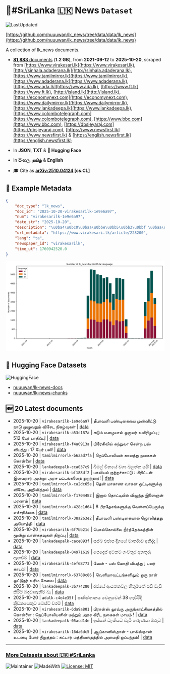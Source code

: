 # 📄#SriLanka 🇱🇰 News `Dataset`

![LastUpdated](https://img.shields.io/badge/last_updated-2025--10--20_12:24:23-green)

[https://github.com/nuuuwan/lk_news/tree/data/data/lk_news](https://github.com/nuuuwan/lk_news/tree/data/data/lk_news)

A collection of lk_news documents.

- [**81,883** documents](https://github.com/nuuuwan/lk_news/tree/data/data/lk_news) (**1.2 GB**), from **2021-09-12** to **2025-10-20**, scraped from [https://www.virakesari.lk](https://www.virakesari.lk), [http://sinhala.adaderana.lk](http://sinhala.adaderana.lk), [https://www.tamilmirror.lk](https://www.tamilmirror.lk), [https://www.adaderana.lk](https://www.adaderana.lk), [https://www.ada.lk](https://www.ada.lk), [https://www.ft.lk](https://www.ft.lk), [http://island.lk](http://island.lk), [https://economynext.com](https://economynext.com), [https://www.dailymirror.lk](https://www.dailymirror.lk), [https://www.lankadeepa.lk](https://www.lankadeepa.lk), [https://www.colombotelegraph.com](https://www.colombotelegraph.com), [https://www.bbc.com](https://www.bbc.com), [https://dbsjeyaraj.com](https://dbsjeyaraj.com), [https://www.newsfirst.lk](https://www.newsfirst.lk) & [https://english.newsfirst.lk](https://english.newsfirst.lk)

- In **JSON**, **TXT** & **🤗 Hugging Face**

- In **සිංහල**, **தமிழ்** & **English**

- 🎓 Cite as **[arXiv:2510.04124](https://arxiv.org/abs/2510.04124) [cs.CL]**

## 📝 Example Metadata

```json
{
    "doc_type": "lk_news",
    "doc_id": "2025-10-20-virakesarilk-1e9e6a97",
    "num": "virakesarilk-1e9e6a97",
    "date_str": "2025-10-20",
    "description": "\u0ba4\u0bc0\u0baa\u0bbe\u0bb5\u0bb3\u0bbf \u0baa\u0ba3\u0bcd\u0b9f\u0bbf\u0b95\u0bc8\u0baf\u0bc8 \u0bae\u0bc1\u0ba9\u0bcd\u0ba9\u0bbf\u0b9f\u0bcd\u0b9f\u0bc1 \u0ba8\u0bbe\u0b9f\u0bc1 \u0bae\u0bc1\u0bb4\u0bc1\u0bb5\u0ba4\u0bc1\u0bae\u0bcd \u0bb5\u0bbf\u0b9a\u0bc7\u0b9f \u0ba8\u0bbf\u0b95\u0bb4\u0bcd\u0bb5\u0bc1\u0b95\u0bb3\u0bcd",
    "url_metadata": "https://www.virakesari.lk/article/228200",
    "lang": "ta",
    "newspaper_id": "virakesarilk",
    "time_ut": 1760942520.0
}
```

![Chart](https://raw.githubusercontent.com/nuuuwan/lk_news/refs/heads/data/data/lk_news/docs_by_month_and_lang.png)

## 🤗 Hugging Face Datasets

![HuggingFace](https://img.shields.io/badge/-HuggingFace-FDEE21?style=for-the-badge&logo=HuggingFace)

- [nuuuwan/lk-news-docs](https://huggingface.co/datasets/nuuuwan/lk-news-docs)
- [nuuuwan/lk-news-chunks](https://huggingface.co/datasets/nuuuwan/lk-news-chunks)

## 🆕 20 Latest documents

- 2025-10-20 | `virakesarilk-1e9e6a97` | தீபாவளி பண்டிகையை முன்னிட்டு நாடு முழுவதும் விசேட நிகழ்வுகள் | [data](https://github.com/nuuuwan/lk_news/tree/data/data/lk_news/2020s/2025/2025-10-20-virakesarilk-1e9e6a97)
- 2025-10-20 | `virakesarilk-a53c187a` | கடும் மழையால் ஒருவர் உயிரிழப்பு ; 512 பேர் பாதிப்பு! | [data](https://github.com/nuuuwan/lk_news/tree/data/data/lk_news/2020s/2025/2025-10-20-virakesarilk-a53c187a)
- 2025-10-20 | `virakesarilk-f4a0913a` | பிரேசிலில் சுற்றுலா சென்ற பஸ் விபத்து : 17 பேர் பலி! | [data](https://github.com/nuuuwan/lk_news/tree/data/data/lk_news/2020s/2025/2025-10-20-virakesarilk-f4a0913a)
- 2025-10-20 | `tamilmirrorlk-b6aad7fa` | நெப்போலியன் காலத்து நகைகள் கொள்ளை | [data](https://github.com/nuuuwan/lk_news/tree/data/data/lk_news/2020s/2025/2025-10-20-tamilmirrorlk-b6aad7fa)
- 2025-10-20 | `lankadeepalk-cca037c9` | බිමල් චීනයේ වගා බලන්න යයි | [data](https://github.com/nuuuwan/lk_news/tree/data/data/lk_news/2020s/2025/2025-10-20-lankadeepalk-cca037c9)
- 2025-10-20 | `virakesarilk-bf188df2` | பாலியல் குற்றச்சாட்டு : பிரிட்டன் இளவரசர் அன்றூ அரச பட்டங்களைத் துறந்தார்! | [data](https://github.com/nuuuwan/lk_news/tree/data/data/lk_news/2020s/2025/2025-10-20-virakesarilk-bf188df2)
- 2025-10-20 | `tamilmirrorlk-ca2dc65e` | தென் மாகாண வாகன ஓட்டிகளுக்கு விசேட அறிவித்தல் | [data](https://github.com/nuuuwan/lk_news/tree/data/data/lk_news/2020s/2025/2025-10-20-tamilmirrorlk-ca2dc65e)
- 2025-10-20 | `tamilmirrorlk-f1704482` | இறால் தொட்டியில் விழுந்த இளைஞன் மரணம் | [data](https://github.com/nuuuwan/lk_news/tree/data/data/lk_news/2020s/2025/2025-10-20-tamilmirrorlk-f1704482)
- 2025-10-20 | `tamilmirrorlk-428c1d64` | 8 பிரதேசங்களுக்கு வௌ்ளப்பெருக்கு எச்சரிக்கை | [data](https://github.com/nuuuwan/lk_news/tree/data/data/lk_news/2020s/2025/2025-10-20-tamilmirrorlk-428c1d64)
- 2025-10-20 | `tamilmirrorlk-38a263e2` | தீபாவளி பண்டிகையால்  ஜொலித்தது அயோத்தி | [data](https://github.com/nuuuwan/lk_news/tree/data/data/lk_news/2020s/2025/2025-10-20-tamilmirrorlk-38a263e2)
- 2025-10-20 | `virakesarilk-6f7bb21c` | பொல்கொல்லை நீர்த்தேக்கத்தின் மூன்று வான்கதவுகள் திறப்பு | [data](https://github.com/nuuuwan/lk_news/tree/data/data/lk_news/2020s/2025/2025-10-20-virakesarilk-6f7bb21c)
- 2025-10-20 | `lankadeepalk-cace093f` | සජබ එජාප දීගයේ වාර්තාව අනිද්දා | [data](https://github.com/nuuuwan/lk_news/tree/data/data/lk_news/2020s/2025/2025-10-20-lankadeepalk-cace093f)
- 2025-10-20 | `lankadeepalk-04971619` | පෙදෙස් අටකට ගංවතුර අනතුරු ඇඟවීම් | [data](https://github.com/nuuuwan/lk_news/tree/data/data/lk_news/2020s/2025/2025-10-20-lankadeepalk-04971619)
- 2025-10-20 | `virakesarilk-4ef68773` | வேன் - பஸ் மோதி விபத்து ; பலர் காயம்! | [data](https://github.com/nuuuwan/lk_news/tree/data/data/lk_news/2020s/2025/2025-10-20-virakesarilk-4ef68773)
- 2025-10-20 | `tamilmirrorlk-63788c86` | வெளிமாவட்டங்களிலும் ஒரு நாள் ஓட்டுநர் உரிம சேவை | [data](https://github.com/nuuuwan/lk_news/tree/data/data/lk_news/2020s/2025/2025-10-20-tamilmirrorlk-63788c86)
- 2025-10-20 | `lankadeepalk-3b774280` | රජයේ  ආයතනවල  හිතුමතේ පඩි වැඩි කිරීම් බඳවාගැනීම් බෑ | [data](https://github.com/nuuuwan/lk_news/tree/data/data/lk_news/2020s/2025/2025-10-20-lankadeepalk-3b774280)
- 2025-10-20 | `adalk-c4e4e35f` | පාකිස්තානය වෙනුවෙන් 38 හැවිරිදි ක්‍රීඩකයෙකුට ටෙස්ට් වරම් | [data](https://github.com/nuuuwan/lk_news/tree/data/data/lk_news/2020s/2025/2025-10-20-adalk-c4e4e35f)
- 2025-10-20 | `virakesarilk-6da9a801` | பிரான்ஸ் லூவ்ரு அருங்காட்சியகத்தில் கொள்ளை : நெப்போலியனின் மற்றும் அரச கிரீட நகைகள் மாயம் ! | [data](https://github.com/nuuuwan/lk_news/tree/data/data/lk_news/2020s/2025/2025-10-20-virakesarilk-6da9a801)
- 2025-10-20 | `lankadeepalk-05acd14e` | ඉස්සන් ටැංකියට වැටී තරුණයා මරුට | [data](https://github.com/nuuuwan/lk_news/tree/data/data/lk_news/2020s/2025/2025-10-20-lankadeepalk-05acd14e)
- 2025-10-20 | `virakesarilk-16da6dc5` | ஆப்கானிஸ்தான் - பாகிஸ்தான் உடனடி போர் நிறுத்தம் : கட்டார் மத்தியஸ்தத்தில் அமைதி ஒப்பந்தம்! | [data](https://github.com/nuuuwan/lk_news/tree/data/data/lk_news/2020s/2025/2025-10-20-virakesarilk-16da6dc5)

---

### [More Datasets about 🇱🇰 #SriLanka](https://github.com/nuuuwan/lk_datasets)

![Maintainer](https://img.shields.io/badge/maintainer-nuuuwan-red)
![MadeWith](https://img.shields.io/badge/made_with-python-blue)
[![License: MIT](https://img.shields.io/badge/License-MIT-yellow.svg)](https://opensource.org/licenses/MIT)
